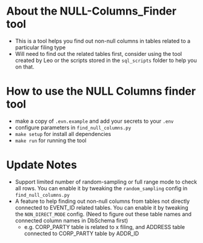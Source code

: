 # About the NULL-Columns_Finder tool
- This is a tool helps you find out non-null columns in tables related to a particular filing type
- Will need to find out the related tables first, consider using the tool created by Leo or the scripts stored in the `sql_scripts` folder to help you on that.

# How to use the NULL Columns finder tool
- make a copy of `.evn.example` and add your secrets to your `.env`
- configure parameters in `find_null_columns.py`
- `make setup` for install all dependencies
- `make run` for running the tool

# Update Notes
- Support limited number of random-sampling or full range mode to check all rows. You can enable it by tweaking the `random_sampling` config in `find_null_columns.py`
- A feature to help finding out non-null columns from tables not directly connected to EVENT_ID related tables. You can enable it by tweaking the `NON_DIRECT_MODE` config. (Need to figure out these table names and connected column names in DbSchema first)
    - e.g. CORP_PARTY table is related to x filing, and ADDRESS table connected to CORP_PARTY table by ADDR_ID
